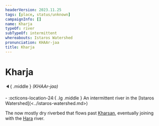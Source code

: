 ```yaml
---
headerVersion: 2023.11.25
tags: [place, status/unknown]
campaignInfo: []
name: Kharja
typeOf: river
subTypeOf: intermittent
whereabouts: Istaros Watershed
pronunciation: KHAAr-jaa
title: Kharja
---
```


# Kharja
:speaker:{ .middle } *(KHAAr-jaa)*  
<div class="grid cards ext-narrow-margin ext-one-column" markdown>
-    :octicons-location-24:{ .lg .middle } An intermittent river in the [Istaros Watershed](<../istaros-watershed.md>)  
</div>


The now mostly dry riverbed that flows past [Kharsan](<../../greater-dunmar/dunmari-basin/kharsan.md>), eventually joining with the [Hara](<../../greater-dunmar/rivers/hara-watershed/hara.md>) river. 


